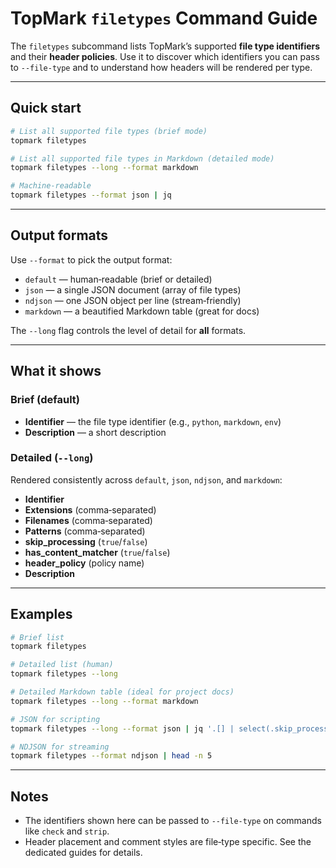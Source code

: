 <!--
topmark:header:start

  file         : filetypes.md
  file_relpath : docs/usage/commands/filetypes.md
  project      : TopMark
  license      : MIT
  copyright    : (c) 2025 Olivier Biot

topmark:header:end
-->

# TopMark `filetypes` Command Guide

The `filetypes` subcommand lists TopMark’s supported **file type identifiers** and their **header policies**.
Use it to discover which identifiers you can pass to `--file-type` and to understand how headers will
be rendered per type.

______________________________________________________________________

## Quick start

```bash
# List all supported file types (brief mode)
topmark filetypes

# List all supported file types in Markdown (detailed mode)
topmark filetypes --long --format markdown

# Machine‑readable
topmark filetypes --format json | jq
```

______________________________________________________________________

## Output formats

Use `--format` to pick the output format:

- `default` — human‑readable (brief or detailed)
- `json` — a single JSON document (array of file types)
- `ndjson` — one JSON object per line (stream‑friendly)
- `markdown` — a beautified Markdown table (great for docs)

The `--long` flag controls the level of detail for **all** formats.

______________________________________________________________________

## What it shows

### Brief (default)

- **Identifier** — the file type identifier (e.g., `python`, `markdown`, `env`)
- **Description** — a short description

### Detailed (`--long`)

Rendered consistently across `default`, `json`, `ndjson`, and `markdown`:

- **Identifier**
- **Extensions** (comma‑separated)
- **Filenames** (comma‑separated)
- **Patterns** (comma‑separated)
- **skip_processing** (`true`/`false`)
- **has_content_matcher** (`true`/`false`)
- **header_policy** (policy name)
- **Description**

______________________________________________________________________

## Examples

```bash
# Brief list
topmark filetypes

# Detailed list (human)
topmark filetypes --long

# Detailed Markdown table (ideal for project docs)
topmark filetypes --long --format markdown

# JSON for scripting
topmark filetypes --long --format json | jq '.[] | select(.skip_processing==false)'

# NDJSON for streaming
topmark filetypes --format ndjson | head -n 5
```

______________________________________________________________________

## Notes

- The identifiers shown here can be passed to `--file-type` on commands like `check` and `strip`.
- Header placement and comment styles are file‑type specific. See the dedicated guides for details.

